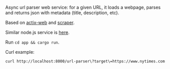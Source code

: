 Async url parser web service: for a given URL, it loads a webpage, parses and returns json with metadata (title, description, etc).

Based on [actix-web](https://actix.rs/) and [scraper](https://docs.rs/scraper).

Similar node.js service is [here](https://github.com/serebrov/urlmeta-nodejs).

Run `cd app && cargo run`.

Curl example:

```
curl http://localhost:8000/url-parser\?target\=https://www.nytimes.com
```
